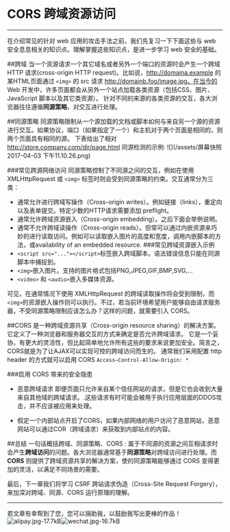 # CORS 跨域资源访问


---
在介绍常见的针对 web 应用的攻击手法之前，我们先复习一下下面这些与 web 安全息息相关的知识点。理解掌握这些知识点，是进一步学习 web 安全的基础。

##跨域
当一个资源请求一个其它域名或者另外一个端口的资源时会产生一个跨域 HTTP 请求(cross-origin HTTP request)。比如说，http://domaina.example 的某HTML页面通过 ```<img>``` 的 src 请求 http://domainb.foo/image.jpg。在当今的 Web 开发中，许多页面都会从另外一个站点加载各类资源（包括CSS、图片、JavaScript 脚本以及其它类资源）。
针对不同的来源的各类资源的交互，各大浏览器往往遵循**同源策略**，对交互进行处理。

##同源策略
同源策略限制从一个源加载的文档或脚本如何与来自另一个源的资源进行交互。如果协议，端口（如果指定了一个）和主机对于两个页面是相同的，则两个页面具有相同的源。
下表给出了相对 http://store.company.com/dir/page.html 同源检测的示例:
![](/assets/屏幕快照 2017-04-03 下午11.10.26.png)

###常见跨源网络访问
同源策略控制了不同源之间的交互，例如在使用 XMLHttpRequest 或 ```<img>``` 标签时则会受到同源策略的约束。交互通常分为三类：

- 通常允许进行跨域写操作（Cross-origin writes）。例如链接（links），重定向以及表单提交。特定少数的HTTP请求需要添加 preflight。
- 通常允许跨域资源嵌入（Cross-origin embedding）。之后下面会举例说明。
- 通常不允许跨域读操作（Cross-origin reads）。但常可以通过内嵌资源来巧妙的进行读取访问。例如可以读取嵌入图片的高度和宽度，调用内嵌脚本的方法，或availability of an embedded resource.
###常见跨域资源嵌入示例
- ```<script src="..."></script>```标签嵌入跨域脚本。语法错误信息只能在同源脚本中捕捉到。
- ```<img>```嵌入图片。支持的图片格式包括PNG,JPEG,GIF,BMP,SVG,...
- ```<video>``` 和 ```<audio>```嵌入多媒体资源。

可见，在通常情况下使用 XMLHttpRequest 的跨域读取操作将会受到限制，而``` <img> ```的资源嵌入操作则可以执行。不过，若当前环境希望用户能够自由请求服务器，不受同源策略限制应该怎么办？这样的问题，就需要引入 CORS。

##CORS
是一种跨域资源共享（Cross-origin resource sharing）的解决方案。它定义了一种浏览器和服务器交互的方式来确定是否允许跨域请求。
它是一个妥协，有更大的灵活性，但比起简单地允许所有这些的要求来说更加安全。简言之，CORS就是为了让AJAX可以实现可控的跨域访问而生的。
通常我们采用配置 http header 的方式就可以启用 CORS
```Access–Control-Allow-Origin: * ```

###启用 CORS 带来的安全隐患

- 恶意跨域请求 
即便页面只允许来自某个信任网站的请求，但是它也会收到大量来自其他域的跨域请求。.这些请求有时可能会被用于执行应用层面的DDOS攻击，并不应该被应用来处理。

- 假定一个内部站点开启了CORS，如果内部网络的用户访问了恶意网站，恶意网站可以通过COR（跨域请求）来获取到内部站点的内容。

##总结
一句话概括跨域、同源策略、CORS
: 属于不同源的资源之间互相请求时会产生**跨域访问**的问题。各大浏览器通常基于**同源策略**对跨域访问进行处理。而 **CORS** 则提供了跨域资源共享的解决方案，使的同源策略能够通过 CORS 变得更加的灵活，以满足不同场景的需要。

最后，下一章我们将学习 CSRF 跨站请求伪造（Cross-Site Request Forgery），来加深对跨域、同源、CORS 运行原理的理解。

---

若文章有幸帮到了您，您可以捐助我，以鼓励我写出更棒的作品！
![alipay.jpg-17.7kB][1]![wechat.jpg-16.7kB][2]


[1]: http://static.zybuluo.com/mikumikulch/6g65s5tsspdmsk87a8ariszo/alipay.jpg
[2]: http://static.zybuluo.com/mikumikulch/rk5hldgo4wi9fv23xu3vm8pf/wechat.jpg















